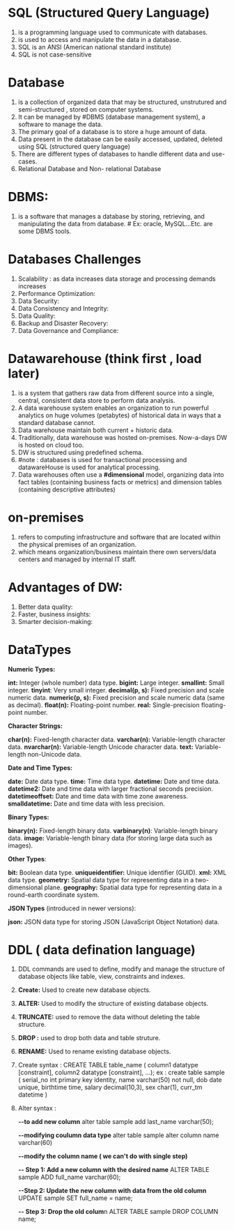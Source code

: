 # SQL (Structured Query Language)
1. is a programming language used to communicate with databases.
2. is used to access and manipulate the data in a database.
3. SQL is an ANSI (American national standard institute)
4. SQL is not case-sensitive

# Database
1. is a collection of organized data that may be structured, unstrutured and semi-structured , stored on computer systems.
2. It can be managed by #DBMS (database management system), a software to manage the data.
3. The primary goal of a database is to store a huge amount of data.
4. Data present in the database can be easily accessed, updated, deleted using SQL (structured query language)
5. There are different types of databases to handle different data and use-cases. 
6. Relational Database and Non- relational Database

# DBMS:  
1. is a software that manages a database by storing, retrieving, and manipulating the data from database. # Ex: oracle, MySQL...Etc. are some DBMS tools.

# Databases Challenges
1. Scalability : as data increases data storage and processing demands increases
2. Performance Optimization:
3. Data Security:
4. Data Consistency and Integrity:
5. Data Quality:
6. Backup and Disaster Recovery:
7. Data Governance and Compliance:

# Datawarehouse (think first , load later)
1. is a system that gathers raw data from different source into a single, central, consistent data store to perform data analysis.
2. A data warehouse system enables an organization to run powerful analytics on huge volumes (petabytes) of historical data in ways that a standard database cannot.
3. Data warehouse maintain both current + historic data.
4. Traditionally, data warehouse was hosted on-premises. Now-a-days DW is hosted on cloud too.
5. DW is structured using predefined schema.
6. #note : databases is used for transactional processing and datawareHouse is used for analytical processing.
7. Data warehouses often use a **#dimensional** model, organizing data into fact tables (containing business facts or metrics) and dimension tables (containing descriptive attributes)

# on-premises
1. refers to computing infrastructure and software that are located within the physical premises of an organization.
2. which means organization/business maintain there own servers/data centers and managed by internal IT staff.

# Advantages of DW:
1. Better data quality:
2. Faster, business insights:
3. Smarter decision-making:

# DataTypes
**Numeric Types:**

**int:** Integer (whole number) data type.
**bigint:** Large integer.
**smallint:** Small integer.
**tinyint**: Very small integer.
**decimal(p, s):** Fixed precision and scale numeric data.
**numeric(p, s):** Fixed precision and scale numeric data (same as decimal).
**float(n):** Floating-point number.
**real:** Single-precision floating-point number.

**Character Strings:**

**char(n):** Fixed-length character data.
**varchar(n):** Variable-length character data.
**nvarchar(n):** Variable-length Unicode character data.
**text:** Variable-length non-Unicode data.

**Date and Time Types:**

**date:** Date data type.
**time:** Time data type.
**datetime:** Date and time data.
**datetime2:** Date and time data with larger fractional seconds precision.
**datetimeoffset:** Date and time data with time zone awareness.
**smalldatetime:** Date and time data with less precision.

**Binary Types:**

**binary(n):** Fixed-length binary data.
**varbinary(n)**: Variable-length binary data.
**image:** Variable-length binary data (for storing large data such as images).

**Other Types**:

**bit:** Boolean data type.
**uniqueidentifier:** Unique identifier (GUID).
**xml:** XML data type.
**geometry:** Spatial data type for representing data in a two-dimensional plane.
**geography:** Spatial data type for representing data in a round-earth coordinate system.

**JSON Types** (introduced in newer versions):

**json:** JSON data type for storing JSON (JavaScript Object Notation) data.

# DDL ( data defination language)
1. DDL commands are used to define, modify and manage the structure of database objects like table, view, constraints and indexes.
2. **Create:** Used to create new database objects.
3. **ALTER:** Used to modify the structure of existing database objects.
4. **TRUNCATE:** used to remove the data without deleting the table structure.
5. **DROP :** used to drop both data and table struture.
6. **RENAME:** Used to rename existing database objects.
7. Create syntax :
     CREATE TABLE table_name (
       column1 datatype [constraint],
       column2 datatype [constraint],
        ...);
   ex :
        create table sample
        ( serial_no int primary key identity,
          name varchar(50) not null,
          dob date unique,
          birthtime time,
          salary decimal(10,3),
          sex char(1),
          curr_tm datetime )

8. Alter syntax :
   
    **--to add new column**
    alter table sample add last_name varchar(50);

    **--modifying coulumn data type**
    alter table sample alter column name varchar(60)

    **--modify the column name ( we can't do with single step)**

   **-- Step 1: Add a new column with the desired name**
    ALTER TABLE sample
    ADD  full_name varchar(60);

    **--Step 2: Update the new column with data from the old column**
    UPDATE sample SET full_name = name;

    **-- Step 3: Drop the old colum**n
    ALTER TABLE sample
    DROP COLUMN name;
   
      
   
        
    






